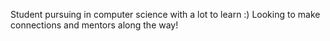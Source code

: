 Student pursuing in computer science with a lot to learn :)
Looking to make connections and mentors along the way!
